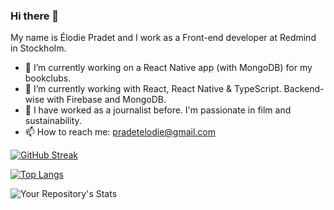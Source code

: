 ### Hi there 👋

My name is Élodie Pradet and I work as a Front-end developer at Redmind in Stockholm. 

- 🔭 I’m currently working on a React Native app (with MongoDB) for my bookclubs.
- 🌱 I’m currently working with React, React Native & TypeScript. Backend-wise with Firebase and MongoDB.
- 🎈 I have worked as a journalist before. I'm passionate in film and sustainability.
- 📫 How to reach me: pradetelodie@gmail.com

[![GitHub Streak](http://github-readme-streak-stats.herokuapp.com?user=hellodit33&theme=dark&background=#fffff)](https://git.io/streak-stats)

[![Top Langs](https://github-readme-stats.vercel.app/api/top-langs/?username=hellodit33)](https://github.com/anuraghazra/github-readme-stats)

![Your Repository's Stats](https://github-readme-stats.vercel.app/api?username=hellodit33&show_icons=true)

